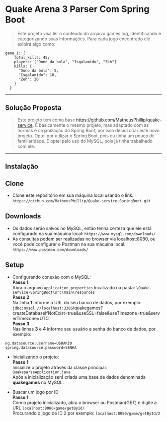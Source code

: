 # Quake Arena 3 Parser Com Spring Boot
> Este projeto visa lêr o conteúdo do arquivo games.log,
> identificando e categorizando suas informações.
> Para cada jogo encontrado ele exibirá algo como:
```
game_1: {
    total_kills: 45;
    players: ["Dono da bola", "Isgalamido", "Zeh"]
    kills: {
      "Dono da bola": 5,
      "Isgalamido": 18,
      "Zeh": 20
    }
  }
```
---
## Solução Proposta
> Este projeto tem como base https://github.com/MatheusPhillip/quake-service.
> É basicamente o mesmo projeto, mas adaptado com as normas e organização do Spring Boot,
> por isso decidi criar este novo projeto. 
> Optei por utilizar o Spring Boot, pois eu tinha um pouco de familiaridade. 
> E optei pelo uso do MySQL, pois já tinha trabalhado com ele. 
---
## Instalação
## Clone
- Clone este repositório em sua máquina local usando o link: `https://github.com/MatheusPhillip/Quake-service-SpringBoot.git`

## Downloads
- Os dados serão salvos no MySQL, então tenha certeza que ele está configurado na sua máquina local: `https://www.mysql.com/downloads/`
- As consultas podem ser realizadas no browser via localhost:8080, ou você pode configurar o Postman na sua máquina local: `https://www.postman.com/downloads/`

## Setup
- Configurando conexão com o MySQL: <br />
__Passo 1__ <br />
Abra o arquivo `application.properties` localizado na pasta: `\Quake-service-SpringBoot\src\main\resources` <br />
__Passo 2__ <br />
Na linha __1__ informe a URL do seu banco de dados, por exemplo: <br />
`jdbc:mysql://localhost:3306`/quakegames?createDatabaseIfNotExist=true&useSSL=false&useTimezone=true&serverTimezone=UTC <br />
__Passo 3__ <br />
Nas linhas __3__ e __4__ informe seu usuário e senha do banco de dados, por exemplo: <br />
```
ng.datasource.username=USUARIO
spring.datasource.password=SENHA
```

- Inicializando o projeto: <br />
__Passo 1__ <br />
Inicialize o projeto através da classe principal: `QuakeparseApplication.java` <br />
Após a inicialização será criada uma base de dados denominada __quakegames__ no MySQL.

- Buscar um jogo por ID: <br />
__Passo 1__ <br />
Com o projeto inicializado, abra o browser ou Postman(GET) e digite a URL `localhost:8080/game/getById/` <br />
Procurando o jogo de ID 2 por exemplo: `localhost:8080/game/getById/2`
